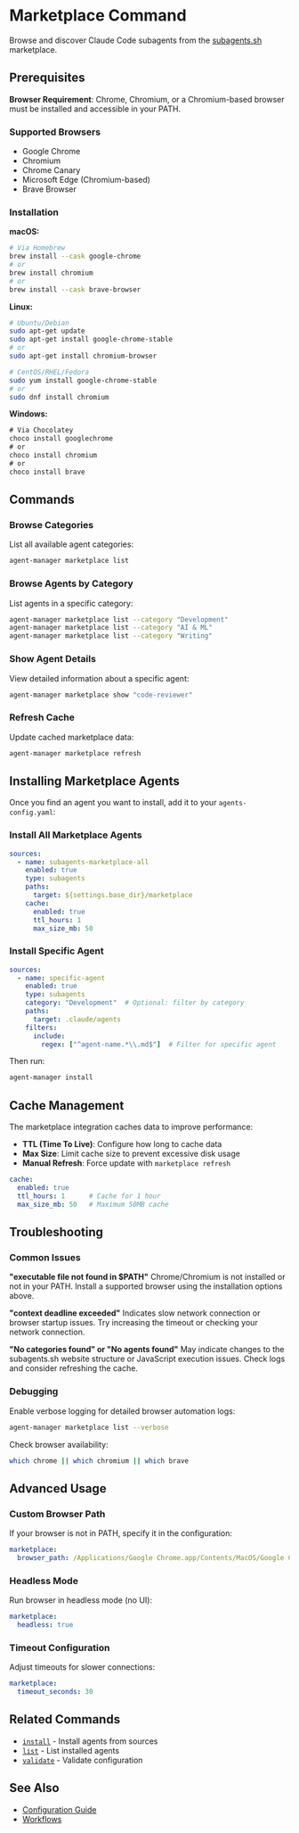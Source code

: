 # Marketplace Command

Browse and discover Claude Code subagents from the [subagents.sh](https://subagents.sh) marketplace.

## Prerequisites

**Browser Requirement**: Chrome, Chromium, or a Chromium-based browser must be installed and accessible in your PATH.

### Supported Browsers

- Google Chrome
- Chromium
- Chrome Canary
- Microsoft Edge (Chromium-based)
- Brave Browser

### Installation

**macOS:**

```bash
# Via Homebrew
brew install --cask google-chrome
# or
brew install chromium
# or
brew install --cask brave-browser
```

**Linux:**

```bash
# Ubuntu/Debian
sudo apt-get update
sudo apt-get install google-chrome-stable
# or
sudo apt-get install chromium-browser

# CentOS/RHEL/Fedora
sudo yum install google-chrome-stable
# or
sudo dnf install chromium
```

**Windows:**

```cmd
# Via Chocolatey
choco install googlechrome
# or
choco install chromium
# or
choco install brave
```

## Commands

### Browse Categories

List all available agent categories:

```bash
agent-manager marketplace list
```

### Browse Agents by Category

List agents in a specific category:

```bash
agent-manager marketplace list --category "Development"
agent-manager marketplace list --category "AI & ML"
agent-manager marketplace list --category "Writing"
```

### Show Agent Details

View detailed information about a specific agent:

```bash
agent-manager marketplace show "code-reviewer"
```

### Refresh Cache

Update cached marketplace data:

```bash
agent-manager marketplace refresh
```

## Installing Marketplace Agents

Once you find an agent you want to install, add it to your `agents-config.yaml`:

### Install All Marketplace Agents

```yaml
sources:
  - name: subagents-marketplace-all
    enabled: true
    type: subagents
    paths:
      target: ${settings.base_dir}/marketplace
    cache:
      enabled: true
      ttl_hours: 1
      max_size_mb: 50
```

### Install Specific Agent

```yaml
sources:
  - name: specific-agent
    enabled: true
    type: subagents
    category: "Development"  # Optional: filter by category
    paths:
      target: .claude/agents
    filters:
      include:
        regex: ["^agent-name.*\\.md$"]  # Filter for specific agent
```

Then run:

```bash
agent-manager install
```

## Cache Management

The marketplace integration caches data to improve performance:

- **TTL (Time To Live)**: Configure how long to cache data
- **Max Size**: Limit cache size to prevent excessive disk usage
- **Manual Refresh**: Force update with `marketplace refresh`

```yaml
cache:
  enabled: true
  ttl_hours: 1      # Cache for 1 hour
  max_size_mb: 50   # Maximum 50MB cache
```

## Troubleshooting

### Common Issues

**"executable file not found in $PATH"**
Chrome/Chromium is not installed or not in your PATH. Install a supported browser using the installation options above.

**"context deadline exceeded"**
Indicates slow network connection or browser startup issues. Try increasing the timeout or checking your network connection.

**"No categories found" or "No agents found"**
May indicate changes to the subagents.sh website structure or JavaScript execution issues. Check logs and consider refreshing the cache.

### Debugging

Enable verbose logging for detailed browser automation logs:

```bash
agent-manager marketplace list --verbose
```

Check browser availability:

```bash
which chrome || which chromium || which brave
```

## Advanced Usage

### Custom Browser Path

If your browser is not in PATH, specify it in the configuration:

```yaml
marketplace:
  browser_path: /Applications/Google Chrome.app/Contents/MacOS/Google Chrome
```

### Headless Mode

Run browser in headless mode (no UI):

```yaml
marketplace:
  headless: true
```

### Timeout Configuration

Adjust timeouts for slower connections:

```yaml
marketplace:
  timeout_seconds: 30
```

## Related Commands

- [`install`](INSTALL.md) - Install agents from sources
- [`list`](ADVANCED.md#list-command) - List installed agents
- [`validate`](ADVANCED.md#validate-command) - Validate configuration

## See Also

- [Configuration Guide](../guides/CONFIGURATION.md)
- [Workflows](../guides/WORKFLOWS.md)

